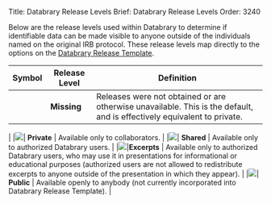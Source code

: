 Title: Databrary Release Levels
Brief: Databrary Release Levels
Order: 3240

Below are the release levels used within Databrary to determine if identifiable data can be made visible to anyone outside of the individuals named on the original IRB protocol.
These release levels map directly to the options on the [Databrary Release Template](|filename|../../../policies/release-template.mdi).

|Symbol| Release Level | Definition |
|------|---------------|--------------------------------------------------------|
| | **Missing** | Releases were not obtained or are otherwise unavailable. This is the default, and is effectively equivalent to private.
|
|<img src="https://nyu.databrary.org/web/icons/release/private.svg">| **Private** | Available only to collaborators.
|
|<img src="https://nyu.databrary.org/web/icons/release/shared.svg">| **Shared** | Available only to authorized Databrary users.
|
|<img src="https://nyu.databrary.org/web/icons/release/excerpts.svg">|**Excerpts** | Available only to authorized Databrary users, who may use it in presentations for informational or educational purposes (authorized users are not allowed to redistribute excerpts to anyone outside of the presentation in which they appear).
|
|<img src="https://nyu.databrary.org/web/icons/release/public.svg">| **Public** | Available openly to anybody (not currently incorporated into Databrary Release Template).
|

